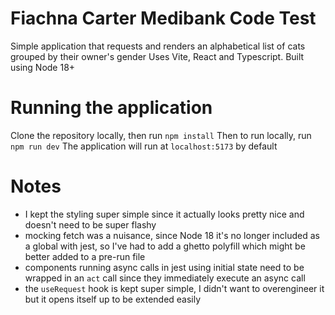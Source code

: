 # Fiachna Carter Medibank Code Test

Simple application that requests and renders an alphabetical list of cats grouped by their owner's gender
Uses Vite, React and Typescript. Built using Node 18+

# Running the application

Clone the repository locally, then run `npm install`
Then to run locally, run `npm run dev`
The application will run at `localhost:5173` by default

# Notes
 - I kept the styling super simple since it actually looks pretty nice and doesn't need to be super flashy
 - mocking fetch was a nuisance, since Node 18 it's no longer included as a global with jest, so I've had to add a 
 ghetto polyfill which might be better added to a pre-run file
 - components running async calls in jest using initial state need to be wrapped in an `act` call since they immediately
 execute an async call
 - the `useRequest` hook is kept super simple, I didn't want to overengineer it but it opens itself up to be extended
 easily